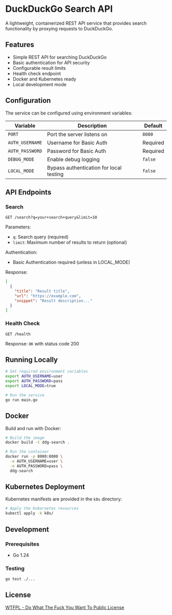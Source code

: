 # DuckDuckGo Search API

A lightweight, containerized REST API service that provides search functionality by proxying requests to DuckDuckGo.

## Features

- Simple REST API for searching DuckDuckGo
- Basic authentication for API security
- Configurable result limits
- Health check endpoint
- Docker and Kubernetes ready
- Local development mode

## Configuration

The service can be configured using environment variables:

| Variable | Description | Default |
|----------|-------------|---------|
| `PORT` | Port the server listens on | `8080` |
| `AUTH_USERNAME` | Username for Basic Auth | Required |
| `AUTH_PASSWORD` | Password for Basic Auth | Required |
| `DEBUG_MODE` | Enable debug logging | `false` |
| `LOCAL_MODE` | Bypass authentication for local testing | `false` |

## API Endpoints

### Search

```
GET /search?q=your+search+query&limit=10
```

Parameters:

- `q`: Search query (required)
- `limit`: Maximum number of results to return (optional)

Authentication:

- Basic Authentication required (unless in LOCAL_MODE)

Response:

```json
[
  {
    "title": "Result title",
    "url": "https://example.com",
    "snippet": "Result description..."
  }
]
```

### Health Check

```
GET /health
```

Response: `OK` with status code 200

## Running Locally

```bash
# Set required environment variables
export AUTH_USERNAME=user
export AUTH_PASSWORD=pass
export LOCAL_MODE=true

# Run the service
go run main.go
```

## Docker

Build and run with Docker:

```bash
# Build the image
docker build -t ddg-search .

# Run the container
docker run -p 8080:8080 \
  -e AUTH_USERNAME=user \
  -e AUTH_PASSWORD=pass \
  ddg-search
```

## Kubernetes Deployment

Kubernetes manifests are provided in the `k8s` directory:

```bash
# Apply the Kubernetes resources
kubectl apply -k k8s/
```

## Development

### Prerequisites

- Go 1.24

### Testing

```bash
go test ./...
```

## License

[WTFPL - Do What The Fuck You Want To Public License](http://www.wtfpl.net/)
